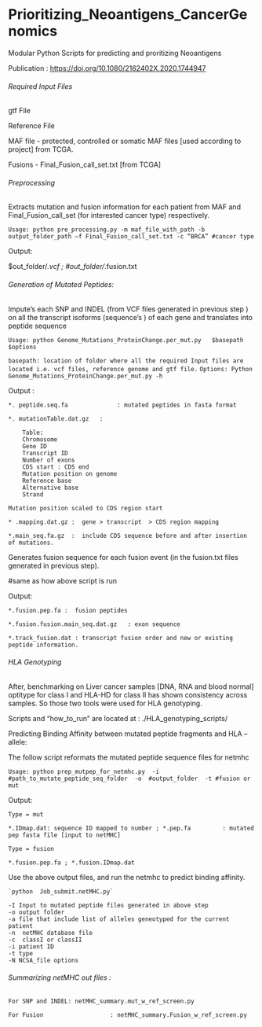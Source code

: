 # Prioritizing_Neoantigens_CancerGenomics
Modular Python Scripts for predicting and proritizing Neoantigens 

Publication : https://doi.org/10.1080/2162402X.2020.1744947

######  Required Input Files

gtf File           

Reference File            

MAF file  - protected, controlled or somatic MAF files [used according to project] from TCGA.

Fusions - Final_Fusion_call_set.txt [from TCGA] 

######  Preprocessing    

Extracts mutation and fusion information for each patient from MAF and Final_Fusion_call_set (for interested cancer type) respectively.

`Usage: python pre_processing.py -m maf_file_with_path -b output_folder_path –f Final_Fusion_call_set.txt -c “BRCA” #cancer type` 

Output: 

$out_folder/*.vcf   ; #out_folder/*.fusion.txt


###### Generation of Mutated Peptides: 

Impute’s  each SNP and INDEL (from VCF files generated in previous step ) on all the transcript isoforms  (sequence’s ) of each gene  and translates into peptide sequence

	Usage: python Genome_Mutations_ProteinChange.per_mut.py   $basepath   $options	

`basepath: location of folder where all the required Input files are located i.e. vcf files, reference genome and gtf file.`
`Options: Python Genome_Mutations_ProteinChange.per_mut.py -h `

Output :

	*. peptide.seq.fa              : mutated peptides in fasta format 

	*. mutationTable.dat.gz   : 

		Table: 
		Chromosome
		Gene ID 
		Transcript ID 
		Number of exons
		CDS start : CDS end
		Mutation position on genome
		Reference base 
		Alternative base 
		Strand  

	Mutation position scaled to CDS region start 
	
	* .mapping.dat.gz :  gene > transcript  > CDS region mapping 

	*.main_seq.fa.gz  :  include CDS sequence before and after insertion of mutations.


Generates fusion sequence for each fusion event (in the fusion.txt files generated in previous step). 

#same as how above script is run

Output:

	*.fusion.pep.fa :  fusion peptides 

	*.fusion.fusion.main_seq.dat.gz   : exon sequence 

	*.track_fusion.dat : transcript fusion order and new or existing peptide information.


###### HLA Genotyping

After, benchmarking on Liver cancer samples [DNA, RNA and blood normal] optitype for class I and HLA-HD for class II has shown consistency across samples. So those two tools were used for HLA genotyping. 

Scripts and “how_to_run” are located at : ./HLA_genotyping_scripts/

Predicting Binding Affinity between mutated peptide fragments and HLA –allele:

The follow script reformats the mutated peptide sequence files for netmhc

	Usage: python prep_mutpep_for_netmhc.py  -i #path_to_mutate_peptide_seq_folder  -o  #output_folder  -t #fusion or mut

Output: 

	Type = mut 

	*.IDmap.dat: sequence ID mapped to number ; *.pep.fa         : mutated pep fasta file [input to netMHC] 

	Type = fusion 

	*.fusion.pep.fa ; *.fusion.IDmap.dat


Use the above output files, and run the netmhc to predict binding affinity.

	`python  Job_submit.netMHC.py`
 
	-I Input to mutated peptide files generated in above step 
	-o output folder  
	-a file that include list of alleles geneotyped for the current patient 
	-n  netMHC database file
	-c  classI or classII 
	-i patient ID
	-t type 
	-N NCSA_file options


###### Summarizing netMHC out files : 

`For SNP and INDEL: netMHC_summary.mut_w_ref_screen.py`

`For Fusion                   : netMHC_summary.Fusion_w_ref_screen.py`

